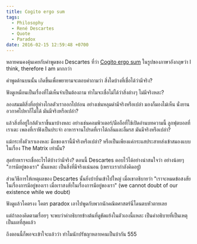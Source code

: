 ```yaml
---
title: Cogito ergo sum
tags:
  - Philosophy
  - René Descartes
  - Quote
  - Paradox
date: 2016-02-15 12:59:48 +0700
---
```


หลายคนคงคุ้นเคยกับคำพูดของ Descartes ที่ว่า [Cogito ergo sum][] ในรูปของภาษาอังกฤษว่า I think, therefore I am มากกว่า

คำพูดด้านบนนั้น เกิดขึ้นเพื่อพยายามจะตอบคำถามว่า สิ่งใดบ้างที่เชื่อได้ว่ามีจริง?

ฟังดูเหมือนเป็นเรื่องที่ไม่เห็นจำเป็นต้องถาม ทำไมจะเชื่อไม่ได้ว่าสิ่งต่างๆ ไม่มีจริงหละ?

ลองสมมติสิ่งที่อยู่ห่างไกลตัวเราออกไปก่อน อย่างเช่นหลุมดำมีจริงหรือเปล่า มองก็มองไม่เห็น นั่งยานอวกาศไปหาก็ไม่ได้ มันมีจริงหรือเปล่า?

แล้วสิ่งที่อยู่ใกล้ตัวเราขึ้นมาบ้างหละ อย่างเช่นคอมพิวเตอร์/มือถือที่ใช้เปิดอ่านบทความนี้ ลูกฟุตบอลที่เราเตะ เพลงที่เราฟังเป็นประจำ อาหารจานโปรดที่เราได้กลิ่นและลิ้มรส มันมีจริงหรือเปล่า?

แม้กระทั่งตัวเราเองหละ มือของเรานี้มีจริงหรือเปล่า? หรือเป็นเพียงแค่กระแสประสาทส่งเข้าสมองแบบในเรื่อง The Matrix เท่านั้น?

สุดท้ายเราจะเชื่ออะไรได้บ้างว่ามีจริง? ตอนนี้ Descartes ตอบไว้ได้อย่างน่าสนใจว่า อย่างน้อยๆ "การมีอยู่ของเรา" นั้นแหละ เป็นสิ่งที่มีจริงแน่นอน (เพราะเรากำลังคิดอยู่)

ส่วนวิธีการให้เหตุผลของ Descartes นั้นยิ่งบ้าบิ่นเข้าไปใหญ่ เมื่อเขาอธิบายว่า "เราจะหมดข้อสงสัยในเรื่องการมีอยู่ของเรา เมื่อเราสงสัยในเรื่องการมีอยู่ของเรา" (we cannot doubt of our existence while we doubt)

ฟังดูแล้วโคตรงง โคตร paradox เอาไปพูดกับพวกนักคณิตศาสตร์นี่โดนตบหัวตายเลย

แต่ถ้าลองคิดตามเรื่อยๆ จะพบว่าคำอธิบายข้างต้นที่ดูขัดแย้งในตัวเองนี้แหละ เป็นคำอธิบายที่เป็นเหตุเป็นผลที่สุดแล้ว

ถึงตอนนี้ก็พอจะเข้าใจะแล้วว่า ทำไมนักปรัชญาหลายคนเป็นบ้ากัน 555


[Cogito ergo sum]: //en.wikipedia.org/wiki/Cogito_ergo_sum
